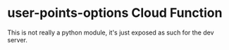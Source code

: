 # user-points-options Cloud Function

This is not really a python module, it's just exposed as such for the dev server.

